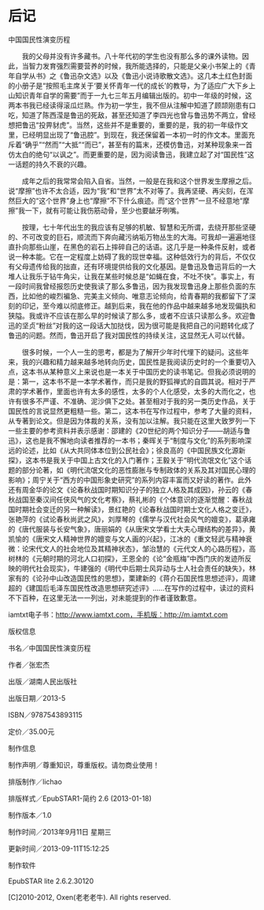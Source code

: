 # 后记

中国国民性演变历程

　　我的父母并没有许多藏书。八十年代初的学生也没有那么多的课外读物。因此，当智力发育强烈需要营养的时候，我所能选择的，只能是父亲小书架上的《青年自学从书》之《鲁迅杂文选》以及《鲁迅小说诗歌散文选》。这几本土红色封面的小册子是“按照毛主席关于‘要关怀青年一代的成长’的教导，为了适应广大下乡上山知识青年自学的需要”而于一九七三年五月编辑出版的。初中一年级的时候，这两本书我已经读得滚瓜烂熟。作为初一学生，我不但从注解中知道了顾颉刚患有口吃，知道了陈西滢是鲁迅的死敌，甚至还知道了李四光也曾与鲁迅势不两立，曾经想把鲁迅“投畀豺虎”。当然，这些并不是重要的，重要的是，我的初一年级作文里，已经明显出现了“鲁迅腔”。到现在，我还保留着一本初一时的作文本。里面充斥着“确乎”“然而”“大抵”“而已”，甚至有的篇末，还模仿鲁迅，对某种现象来一首仿太白的绝句“以讽之”。而更重要的是，因为阅读鲁迅，我建立起了对“国民性”这一话题的持久不衰的兴趣。

　　成年之后的我常常会陷入自省。当然，一般是在我和这个世界发生摩擦之后。说“摩擦”也许不太合适，因为“我”和“世界”太不对等了。我再坚硬、再尖刻，在浑然巨大的“这个世界”身上也“摩擦”不下什么痕迹。而“这个世界”一旦不经意地“摩擦”我一下，就有可能让我伤筋动骨，至少也要龇牙咧嘴。

　　按理，七十年代出生的我应该有足够的机敏、智慧和无所谓，去绕开那些坚硬的、不可改变的巨石，顺流而下奔向藏污纳垢万物丛生的大海。可我却一遍遍地径直扑向那些山崖，在黑色的岩石上摔碎自己的话语。这几乎是一种条件反射，或者说一种本能。它在一定程度上妨碍了我的现世幸福。这种低效行为的背后，不仅仅有父母遗传给我的拙直，还有环境提供给我的文化基因。是鲁迅及鲁迅背后的一大堆人让我乐于钻牛角尖，让我在某些时候总是“如蝇在食，不吐不快”。事实上，有一段时间我曾经报怨历史使我读了那么多鲁迅，因为我发现鲁迅身上那些负面的东西，比如他的峻烈褊急、完美主义倾向、唯意志论倾向，给青春期的我都留下了深刻的印记，至今难以彻底修正。越到后来，我在他的作品中越来越多地发现偏执和狭隘。我或许不应该在那么早的时候读了那么多，或者不应该只读那么多。欢迎鲁迅的坚贞“粉丝”对我的这一段话大加挞伐，因为很可能是我把自己的问题转化成了鲁迅的问题。然而，鲁迅开启了我对国民性的持续关注，这显然无人可以代替。

　　很多时候，一个人一生的思考，都是为了解开少年时代埋下的疑问。这些年来，我的兴趣和精力越来越多地转向历史，国民性是我阅读历史时的一个重要切入点，这本书从某种意义上来说也是一本关于中国历史的读书笔记。但我必须说明的是：第一，这本书不是一本学术著作，而只是我的野狐禅式的自圆其说。相对于严肃的学术著作，里面也许有太多的感性，太多的个人化感受，太多的大而化之，也许有很多不严谨、不准确、泥沙俱下之处。甚至相对于我的另一类历史作品，关于国民性的言说显然更粗糙一些。第二，这本书在写作过程中，参考了大量的资料，从专著到论文。但是因为体裁的关系，没有加以注解。我只能在这里大致罗列一下一些主要的参考资料并表示感谢：邵建的《20世纪的两个知识分子——胡适与鲁迅》，这也是我不懈地向读者推荐的一本书；秦晖关于“制度与文化”的系列影响深远的论述，比如《从大共同体本位到公民社会》；徐良高的《中国民族文化源新探》，这本书是我关于中国上古文化的入门著作；王毅关于“明代流氓文化”这个话题的部分论著，如《明代流氓文化的恶性膨胀与专制政体的关系及其对国民心理的影响》；周宁关于“西方的中国形象史研究”的系列内容丰富而又好读的著作。此外还有周金华的论文《论春秋战国时期知识分子的独立人格及其成因》，孙云的《春秋战国至秦汉间任侠风气的文化考察》，蔡礼彬的《个体意识的逐渐觉醒：春秋战国时期社会变迁的另一种解读》，景红艳的《论春秋战国时期士文化人格之变迁》，张艳萍的《试论春秋尚武之风》，刘厚琴的《儒学与汉代社会风气的嬗变》，葛承雍的《唐代服装与长安气象》，唐丽娟的《从唐宋文学看士大夫心理结构的差异》，黄凯愉的《唐宋文人精神世界的嬗变与文人画的兴起》，江冰的《重文轻武与精神衰微：论宋代文人的社会地位及其精神状态》，邹治慧的《元代文人的心路历程》，高树林的《元朝时期的河北人口初探》，王恩全的《论“金瓶梅”中西门庆的发迹所反映的明代社会现实》，牛建强的《明代中后期士风异动与士人社会责任的缺失》，林家有的《论孙中山改造国民性的思想》，栗建新的《蒋介石国民性思想述评》，周建超的《建国后毛泽东国民性改造思想研究述评》……在写作的过程中，读过的资料不下百种，在这里无法一一列出，对未能提到的作者谨致歉意。

iamtxt电子书：http://www.iamtxt.com，手机版：http://m.iamtxt.com

版权信息

书名／中国国民性演变历程

作者／张宏杰

出版／湖南人民出版社

出版日期／2013-5

ISBN／9787543893115

定价／35.00元

制作信息

制作声明／尊重知识，尊重版权。请勿商业使用！

排版制作／lichao

排版样式／EpubSTAR1-简约 2.6 (2013-01-18)

制作版本／1.0

制作时间／2013年9月11日 星期三

更新时间／2013-09-11T15:12:25

制作软件

EpubSTAR lite 2.6.2.30120

[C]2010-2012, Oxen(老老老牛). All rights reserved.

